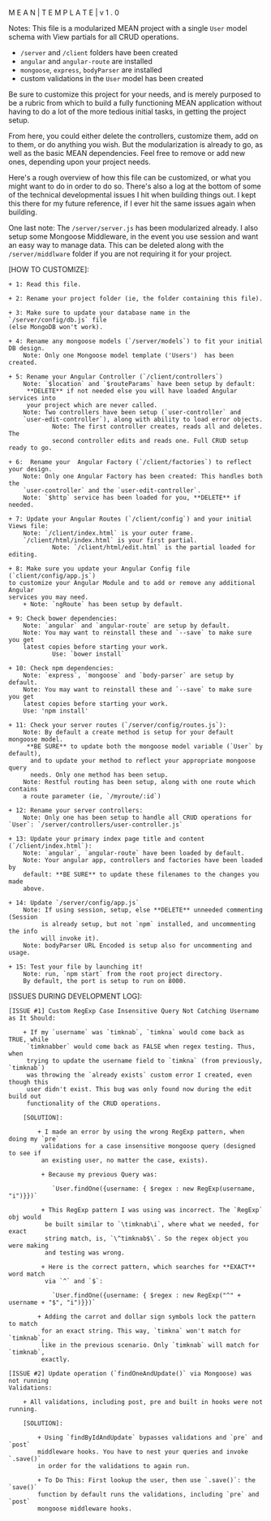 M E A N  |  T E M P L A T E	 |  v 1 . 0

Notes: This file is a modularized MEAN project with a single `User` model schema with
View partials for all CRUD operations.

+ `/server` and `/client` folders have been created
+ `angular` and `angular-route` are installed
+ `mongoose`, `express`, `bodyParser` are installed
+ custom validations in the `User` model has been created

Be sure to customize this project for your needs, and is merely purposed to be a
rubric from which to build a fully functioning MEAN application without having to
do a lot of the more tedious initial tasks, in getting the project setup.

From here, you could either delete the controllers, customize them, add on to them,
or do anything you wish. But the modularization is already to go, as well as
the basic MEAN dependencies. Feel free to remove or add new ones, depending upon
your project needs.

Here's a rough overview of how this file can be customized, or what you might
want to do in order to do so. There's also a log at the bottom of some of the
technical developmental issues I hit when building things out. I kept this there
for my future reference, if I ever hit the same issues again when building.

One last note: The `/server/server.js` has been modularized already. I also setup
some Mongoose Middleware, in the event you use session and want an easy way to
manage data. This can be deleted along with the `/server/middlware` folder if
you are not requiring it for your project.


[HOW TO CUSTOMIZE]:

	+ 1: Read this file.

	+ 2: Rename your project folder (ie, the folder containing this file).

	+ 3: Make sure to update your database name in the `/server/config/db.js` file
	(else MongoDB won't work).

	+ 4: Rename any mongoose models (`/server/models`) to fit your initial DB design.
   		Note: Only one Mongoose model template ('Users')  has been created.

	+ 5: Rename your Angular Controller (`/client/controllers`)
		Note: `$location` and `$routeParams` have been setup by default:
		 **DELETE** if not needed else you will have loaded Angular services into
		 your project which are never called.
		Note: Two controllers have been setup (`user-controller` and
		`user-edit-controller`), along with ability to load error objects.
                Note: The first controller creates, reads all and deletes. The
				second controller edits and reads one. Full CRUD setup ready to go.

	+ 6:  Rename your  Angular Factory (`/client/factories`) to reflect your design.
		Note: Only one Angular Factory has been created: This handles both the
		`user-controller` and the `user-edit-controller`.
		Note: `$http` service has been loaded for you, **DELETE** if needed.

	+ 7: Update your Angular Routes (`/client/config`) and your initial Views file:
		Note: `/client/index.html` is your outer frame.
		`/client/html/index.html` is your first partial.
                Note: `/client/html/edit.html` is the partial loaded for editing.

	+ 8: Make sure you update your Angular Config file (`client/config/app.js`)
	to customize your Angular Module and to add or remove any additional Angular
	services you may need.
		+ Note: `ngRoute` has been setup by default.

	+ 9: Check bower dependencies:
		Note: `angular` and `angular-route` are setup by default.
		Note: You may want to reinstall these and `--save` to make sure you get
		latest copies before starting your work.
                Use: `bower install`

	+ 10: Check npm dependencies:
		Note: `express`, `mongoose` and `body-parser` are setup by default.
		Note: You may want to reinstall these and `--save` to make sure you get
		latest copies before starting your work.
		Use: 'npm install'

	+ 11: Check your server routes (`/server/config/routes.js`):
		Note: By default a create method is setup for your default mongoose model.
		 **BE SURE** to update both the mongoose model variable (`User` by default),
		  and to update your method to reflect your appropriate mongoose query
		  needs. Only one method has been setup.
		Note: Restful routing has been setup, along with one route which contains
		a route parameter (ie, `/myroute/:id`)

	+ 12: Rename your server controllers:
		Note: Only one has been setup to handle all CRUD operations for `User`: `/server/controllers/user-controller.js`

	+ 13: Update your primary index page title and content (`/client/index.html`):
		Note: `angular`, `angular-route` have been loaded by default.
		Note: Your angular app, controllers and factories have been loaded by
		default: **BE SURE** to update these filenames to the changes you made
		above.

	+ 14: Update `/server/config/app.js`
		Note: If using session, setup, else **DELETE** unneeded commenting (Session
			 is already setup, but not `npm` installed, and uncommenting the info
			 will invoke it).
		Note: bodyParser URL Encoded is setup also for uncommenting and usage.

	+ 15: Test your file by launching it!
		Note: run, `npm start` from the root project directory.
		By default, the port is setup to run on 8000.


[ISSUES DURING DEVELOPMENT LOG]:

	[ISSUE #1] Custom RegExp Case Insensitive Query Not Catching Username as It Should:

		+ If my `username` was `timknab`, `timkna` would come back as TRUE, while
		 `timknabber` would come back as FALSE when regex testing. Thus, when
		 trying to update the username field to `timkna` (from previously, `timknab`)
		 was throwing the `already exists` custom error I created, even though this
		 user didn't exist. This bug was only found now during the edit build out
		 functionality of the CRUD operations.

		[SOLUTION]:

			+ I made an error by using the wrong RegExp pattern, when doing my `pre`
			 validations for a case insensitive mongoose query (designed to see if
			 an existing user, no matter the case, exists).

			 + Because my previous Query was:

			 	`User.findOne({username: { $regex : new RegExp(username, "i")}})`

			 + This RegExp pattern I was using was incorrect. The `RegExp` obj would
			  be built similar to `\timknab\i`, where what we needed, for exact
			  string match, is, `\^timknab$\`. So the regex object you were making
			  and testing was wrong.

			 + Here is the correct pattern, which searches for **EXACT** word match
			  via `^` and `$`:

			 	`User.findOne({username: { $regex : new RegExp("^" + username + "$", "i")}})`

			+ Adding the carrot and dollar sign symbols lock the pattern to match
			 for an exact string. This way, `timkna` won't match for `timknab`,
			 like in the previous scenario. Only `timknab` will match for `timknab`,
			 exactly.

	[ISSUE #2] Update operation (`findOneAndUpdate()` via Mongoose) was not running
	Validations:

		+ All validations, including post, pre and built in hooks were not running.

		[SOLUTION]:

			+ Using `findByIdAndUpdate` bypasses validations and `pre` and `post`
			middleware hooks. You have to nest your queries and invoke `.save()`
			in order for the validations to again run.

			+ To Do This: First lookup the user, then use `.save()`: the `save()`
			function by default runs the validations, including `pre` and `post`
			mongoose middleware hooks.

